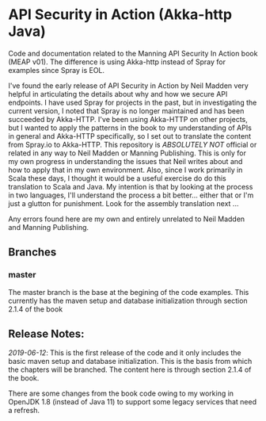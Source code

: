 # API Security in Action (Akka-http Java)
Code and documentation related to the Manning API Security In Action book (MEAP v01). The difference is using Akka-http instead of Spray for examples since Spray is EOL.

I've found the early release of API Security in Action by Neil Madden very helpful in articulating the details about why and how we secure API endpoints.  I have used Spray for projects in the past, but in investigating the current version, I noted that Spray is no longer maintained and has been succeeded by Akka-HTTP. I've been using Akka-HTTP on other projects, but I wanted to apply the patterns in the book to my understanding of APIs in general and Akka-HTTP specifically, so I set out to translate the content from Spray.io to Akka-HTTP. This repository is *ABSOLUTELY NOT* official or related in any way to Neil Madden or Manning Publishing. This is only for my own progress in understanding the issues that Neil writes about and how to apply that in my own environment. Also, since I work primarily in Scala these days, I thought it would be a useful exercise do do this translation to Scala and Java. My intention is that by looking at the process in two languages, I'll understand the process a bit better... either that or I'm just a glutton for punishment. Look for the assembly translation next ...

Any errors found here are my own and entirely unrelated to Neil Madden and Manning Publishing.


## Branches

### master
The master branch is the base at the begining of the code examples. This currently has the maven setup and database initialization through section 2.1.4 of the book


## Release Notes:

*2019-06-12*: This is the first release of the code and it only includes the basic maven setup and database initialization. This is the basis from which the chapters will be branched. The content here is through section 2.1.4 of the book.

There are some changes from the book code owing to my working in OpenJDK 1.8 (instead of Java 11) to support some legacy services that need a refresh. 





